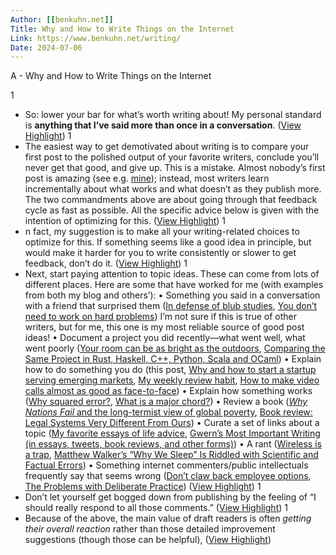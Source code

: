 ```yaml
---
Author: [[benkuhn.net]]
Title: Why and How to Write Things on the Internet
Link: https://www.benkuhn.net/writing/
Date: 2024-07-06
---
```

A - Why and How to Write Things on the Internet

1
- So: lower your bar for what’s worth writing about! My personal standard is **anything that I’ve said more than once in a conversation**. ([View Highlight](https://read.readwise.io/read/01gnhqravxx68y4va5e213vpzc))
1
- The easiest way to get demotivated about writing is to compare your first post to the polished output of your favorite writers, conclude you’ll never get that good, and give up. This is a mistake. Almost nobody’s first post is amazing (see e.g. [mine](https://www.benkuhn.net/www-prefix/)); instead, most writers learn incrementally about what works and what doesn’t as they publish more. The two commandments above are about going through that feedback cycle as fast as possible. All the specific advice below is given with the intention of optimizing for this. ([View Highlight](https://read.readwise.io/read/01gnhqsrq1se02yzga0a9atcbr))
1
- n fact, my suggestion is to make all your writing-related choices to optimize for this. If something seems like a good idea in principle, but would make it harder for you to write consistently or slower to get feedback, don’t do it. ([View Highlight](https://read.readwise.io/read/01gnhqt50qtp0x6yhey5335yy7))
1
- Next, start paying attention to topic ideas. These can come from lots of different places. Here are some that have worked for me (with examples from both my blog and others’):
  • Something you said in a conversation with a friend that surprised them ([In defense of blub studies](https://www.benkuhn.net/blub/), [You don’t need to work on hard problems](https://www.benkuhn.net/hard/))
  I’m not sure if this is true of other writers, but for me, this one is my most reliable source of good post ideas!
  • Document a project you did recently—what went well, what went poorly ([Your room can be as bright as the outdoors](https://www.benkuhn.net/lux/), [Comparing the Same Project in Rust, Haskell, C++, Python, Scala and OCaml](https://thume.ca/2019/04/29/comparing-compilers-in-rust-haskell-c-and-python/))
  • Explain how to do something you do (this post, [Why and how to start a startup serving emerging markets](https://www.benkuhn.net/emco/), [My weekly review habit](https://www.benkuhn.net/weekly/), [How to make video calls almost as good as face-to-face](https://www.benkuhn.net/vc/))
  • Explain how something works ([Why squared error?](https://www.benkuhn.net/squared/), [What is a major chord?](https://www.jefftk.com/p/what-is-a-major-chord))
  • Review a book ([*Why Nations Fail* and the long-termist view of global poverty](https://www.benkuhn.net/wnf/), [Book review: Legal Systems Very Different From Ours](https://slatestarcodex.com/2017/11/13/book-review-legal-systems-very-different-from-ours/))
  • Curate a set of links about a topic ([My favorite essays of life advice](https://www.benkuhn.net/weeklyessays/), [Gwern’s Most Important Writing (in essays, tweets, book reviews, and other forms)](https://guzey.com/favorite/gwern/))
  • A rant ([Wireless is a trap](https://www.benkuhn.net/wireless/), [Matthew Walker’s “Why We Sleep” Is Riddled with Scientific and Factual Errors](https://guzey.com/books/why-we-sleep/))
  • Something internet commenters/public intellectuals frequently say that seems wrong ([Don’t claw back employee options](https://www.benkuhn.net/clawback/), [The Problems with Deliberate Practice](https://commoncog.com/blog/the-problems-with-deliberate-practice/)) ([View Highlight](https://read.readwise.io/read/01gnhqzen1z2ms63s3pg64gp1q))
1
- Don’t let yourself get bogged down from publishing by the feeling of “I should really respond to all those comments.” ([View Highlight](https://read.readwise.io/read/01gnhr26sfyq3qpnda89b9jj4b))
1
- Because of the above, the main value of draft readers is often *getting their overall reaction* rather than those detailed improvement suggestions (though those can be helpful), ([View Highlight](https://read.readwise.io/read/01gnhr2mavx8xs24raagqp3seg))
